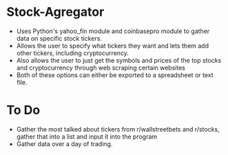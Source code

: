 # Stock-Agregator
- Uses Python's yahoo_fin module and coinbasepro module to gather data on specific stock tickers.
- Allows the user to specify what tickers they want and lets them add other tickers, including cryptocurrency.
- Also allows the user to just get the symbols and prices of the top stocks and cryptocurrency through web scraping certain websites
- Both of these options can either be exported to a spreadsheet or text file.
# To Do
- Gather the most talked about tickers from r/wallstreetbets and r/stocks, gather that into a list and input it into the program
- Gather data over a day of trading.
